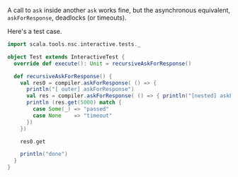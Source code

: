 A call to `ask` inside another `ask` works fine, but the asynchronous equivalent, `askForResponse`, deadlocks (or timeouts).

Here's a test case.

```scala
import scala.tools.nsc.interactive.tests._

object Test extends InteractiveTest {
  override def execute(): Unit = recursiveAskForResponse()

  def recursiveAskForResponse() {
    val res0 = compiler.askForResponse( () => {
      println("[ outer] askForResponse")
      val res = compiler.askForResponse( () => { println("[nested] askForResponse") })
      println (res.get(5000) match {
        case Some(_) => "passed"
        case None    => "timeout"
      })
    })

    res0.get

    println("done")
  }
}
```
